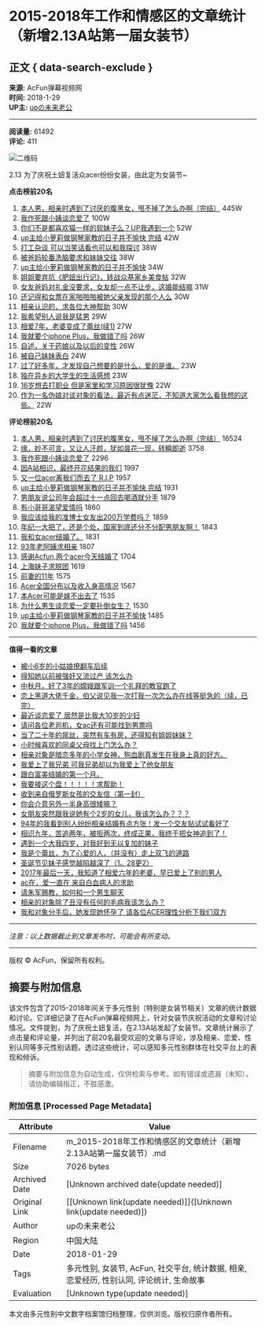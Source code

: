 # 2015-2018年工作和情感区的文章统计（新增2.13A站第一届女装节）

## 正文 { data-search-exclude }


**来源:** AcFun弹幕视频网  
**时间:** 2018-1-29  
**UP主:** [upの未来老公](https://www.acfun.cn/u/1626392)

---

**阅读量:** 61492  
**评论:** 411

![二维码](https://ksurl.cn/createqrcode?content=https%3A%2F%2Fwww.acfun.cn%2Fa%2Fac4218117%3Ffrom%3Dvideo&contentType=URL&toShortUrl=false&width=98&height=98)

2.13 为了庆祝土妞复活众acer纷纷女装，由此定为女装节~

**点击榜前20名**
1. [本人男，相亲时遇到了讨厌的腹黑女，甩不掉了怎么办啊（完结）](http://www.acfun.cn/a/ac2382093) 445W
2. [我作死跟小姨谈恋爱了](http://www.acfun.cn/a/ac2533428) 100W
3. [你们不是都喜欢猫一样的软妹子么？UP我遇到一个](http://www.acfun.cn/a/ac2565946) 52W
4. [up主给小萝莉做钢琴家教的日子并不愉快 完结](http://www.acfun.cn/a/ac2496667) 42W
5. [打工杂谈 可以当笑话看也可以和我探讨](http://www.acfun.cn/a/ac2196843) 38W
6. [被爸妈轮番洗脑要求和妹妹交往](http://www.acfun.cn/a/ac2528921) 38W
7. [up主给小萝莉做钢琴家教的日子并不愉快](http://www.acfun.cn/a/ac2450764) 34W
8. [姐姐要弃坑《肥妞出行记》，转战众基家乡美食帖](http://www.acfun.cn/a/ac4103184) 32W
9. [女友爸妈对礼金没要求，女友却一点不让步，这婚能结嘛](http://www.acfun.cn/a/ac3202828) 31W
10. [还记得和女票在家啪啪啪被她父亲发现的那个人么](http://www.acfun.cn/a/ac2735295) 30W
11. [相亲认识的，求各位大神帮助](http://www.acfun.cn/a/ac2199312) 30W
12. [我希望别人说我是猛男](http://www.acfun.cn/a/ac2341804) 29W
13. [相爱7年，老婆变成了蕾丝(续1)](http://www.acfun.cn/a/ac2371489) 27W
14. [我就要个iphone Plus，我做错了吗](http://www.acfun.cn/a/ac2222338) 26W
15. [自述，关于药娘以及以后的变性](http://www.acfun.cn/a/ac2377273) 26W
16. [被自己妹妹表白](http://www.acfun.cn/a/ac2795415) 24W
17. [过了好多年，才发现自己想要的是什么，爱的是谁。](http://www.acfun.cn/a/ac2167351) 23W
18. [独在异乡的大学生的生活感想](http://www.acfun.cn/a/ac4017293) 23W
19. [16岁想去打职业 但是家里和学习原因很犹豫](http://www.acfun.cn/a/ac3226515) 22W
20. [作为一名伪娘对谈对象的看法，最近有点迷茫，不知道大家怎么看我想的这些。](http://www.acfun.cn/a/ac3232910) 22W

**评论榜前20名**
1. [本人男，相亲时遇到了讨厌的腹黑女，甩不掉了怎么办啊（完结）](http://www.acfun.cn/a/ac2382093) 16524
2. [缘，妙不可言，又让人汗颜，犹如昙花一现，转瞬即逝](http://www.acfun.cn/a/ac3700714) 3758
3. [我作死跟小姨谈恋爱了](http://www.acfun.cn/a/ac2533428) 2296
4. [因A站相识，最终开花结果的我们](http://www.acfun.cn/a/ac3611737) 1997
5. [又一位acer离我们而去了 R.I.P](http://www.acfun.cn/a/ac3463580) 1957
6. [up主给小萝莉做钢琴家教的日子并不愉快 完结](http://www.acfun.cn/a/ac2496667) 1931
7. [男朋友说公司年会超过十一点回去喝酒就分手](http://www.acfun.cn/a/ac2498260) 1879
8. [有小哥哥渴望爱情吗](http://www.acfun.cn/a/ac3422874) 1860
9. [我应该给我的准博士女友出200万学费吗？](http://www.acfun.cn/a/ac3523187) 1859
10. [年纪一大把了，还是个处，国家到底还分不分配男朋友啊！](http://www.acfun.cn/a/ac4147854) 1843
11. [我和女acer结婚了。](http://www.acfun.cn/a/ac3970693) 1831
12. [93年老阿姨求相亲](http://www.acfun.cn/a/ac4206211) 1807
13. [感谢Acfun,两个acer今天结婚了](http://www.acfun.cn/a/ac3712852) 1704
14. [上海妹子求脱团](http://www.acfun.cn/a/ac2222018) 1619
15. [前妻的11年](http://www.acfun.cn/a/ac2307689) 1575
16. [Acer全国分布以及收入身高情况](http://www.acfun.cn/a/ac3216548) 1567
17. [本Acer可能是嫁不出去了](http://www.acfun.cn/a/ac3949941) 1535
18. [为什么男生谈恋爱一定要扑倒女生？](http://www.acfun.cn/a/ac3182144) 1530
19. [up主给小萝莉做钢琴家教的日子并不愉快](http://www.acfun.cn/a/ac2450764) 1485
20. [我就要个iphone Plus，我做错了吗](http://www.acfun.cn/a/ac2222338) 1456

---

**值得一看的文章**
- [被小6岁的小姑娘撩翻车后续](http://www.acfun.cn/a/ac2728950)
- [得知她以前被强奸又流过产 该怎么办](http://www.acfun.cn/a/ac2546853)
- [中秋月，好了3年的嫦娥跟军训一个礼拜的教官跑了](http://www.acfun.cn/a/ac3107369)
- [恋上黑道大佬千金，伯父说见我一次打我一次怎么办在线等挺急的（续，已完）](http://www.acfun.cn/a/ac2467645)
- [最近谈恋爱了 居然是比我大10岁的少妇](http://www.acfun.cn/a/ac2358930)
- [请问各位老司机，女ac还有可能找到男票吗](http://www.acfun.cn/a/ac2396828)
- [当了二十年的屌丝，突然有车有房，还得知有姐姐妹妹？](http://www.acfun.cn/a/ac3115996)
- [小时候喜欢的同桌父母找上门怎么办？](http://www.acfun.cn/a/ac2477928)
- [相亲对象是暗恋多年的小学女神，狗血剧真发生在我身上真的好方。](http://www.acfun.cn/a/ac2792831)
- [我爱上了我兄弟 可我兄弟却以为我爱上了他女朋友](http://www.acfun.cn/a/ac3231760)
- [跟白富美结婚的第一个月。](http://www.acfun.cn/a/ac4162523)
- [我要接这个盘！！！！！求帮助！](http://www.acfun.cn/a/ac2599938)
- [收到来自俄罗斯女孩的交友信（第一封）](http://www.acfun.cn/a/ac3141629)
- [你会介意另外一半身高很矮嘛？](http://www.acfun.cn/a/ac2544806)
- [女朋友突然跟我说她有个2岁的女儿，我该怎么办？？？](http://www.acfun.cn/a/ac4099847)
- [94年的我看到别人纷纷相亲结婚有点方张！发一个交友贴试试看好了](http://www.acfun.cn/a/ac4172145)
- [相识九年，苦追两年，被拒两次，终成正果，我终于把女神追到了！](http://www.acfun.cn/a/ac3858511)
- [遇到一个大我四岁，对我好到无以复加的妹子](http://www.acfun.cn/a/ac3421797)
- [我是个蕾丝，为了心爱的人，（并没有）走上双飞的道路](http://www.acfun.cn/a/ac2792532)
- [圣诞节见妹子感觉越陷越深了（1。28更2）](http://www.acfun.cn/a/ac2452123)
- [2017年最后一天，我知道了相爱六年的老婆，早已爱上了别的男人](http://www.acfun.cn/a/ac4168694)
- [ac在，爱一直在 来自白血病人的求助](http://www.acfun.cn/a/ac2293327)
- [请朱军赐教，如何和一个男生聊天](http://www.acfun.cn/a/ac3901862)
- [相亲的对象除了丑没有任何的毛病我该怎么办？](http://www.acfun.cn/a/ac3749083)
- [我和对象分手后，她发现她怀孕了 请各位ACER理性分析下我们双方](http://www.acfun.cn/a/ac4076734)

---

*注意：以上数据截止到文章发布时，可能会有所变动。*

---

版权 © AcFun，保留所有权利。
<!-- tcd_original_link https://m.acfun.cn/v/?ac=4218117 -->


## 摘要与附加信息

<!-- tcd_abstract -->
该文件包含了2015-2018年间关于多元性别（特别是女装节相关）文章的统计数据和讨论。它详细记录了在AcFun弹幕视频网上，针对女装节庆祝活动的文章和讨论情况。文件提到，为了庆祝土妞复活，在2.13A站发起了女装节。文章统计展示了点击量和评论量，并列出了前20名最受欢迎的文章与评论，涉及相亲、恋爱、性别认同等多元性别话题。透过这些统计，可以感知多元性别群体在社交平台上的表现和倾诉。
<!-- tcd_abstract_end -->

> 摘要与附加信息为自动生成，仅供检索与参考。如有错误或遗漏（未知），请协助编辑指正，不胜感激。

### 附加信息 [Processed Page Metadata]

| Attribute       | Value                                  |
|-----------------|----------------------------------------|
| Filename        | m_2015-2018年工作和情感区的文章统计（新增2.13A站第一届女装节）.md                             |
| Size            | 7026 bytes                           |
| Archived Date   | [Unknown archived date(update needed)]                             |
| Original Link   | [[Unknown link(update needed)]]([Unknown link(update needed)])                       |
| Author          | upの未来老公                               |
| Region          | 中国大陆                               |
| Date            | 2018-01-29                                 |
| Tags            | 多元性别, 女装节, AcFun, 社交平台, 统计数据, 相亲, 恋爱经历, 性别认同, 评论统计, 生命故事                                 |
| Evaluation            | [Unknown type(update needed)]                                 |
<!-- tcd_table_end -->

本文由多元性别中文数字档案馆归档整理，仅供浏览。版权归原作者所有。
